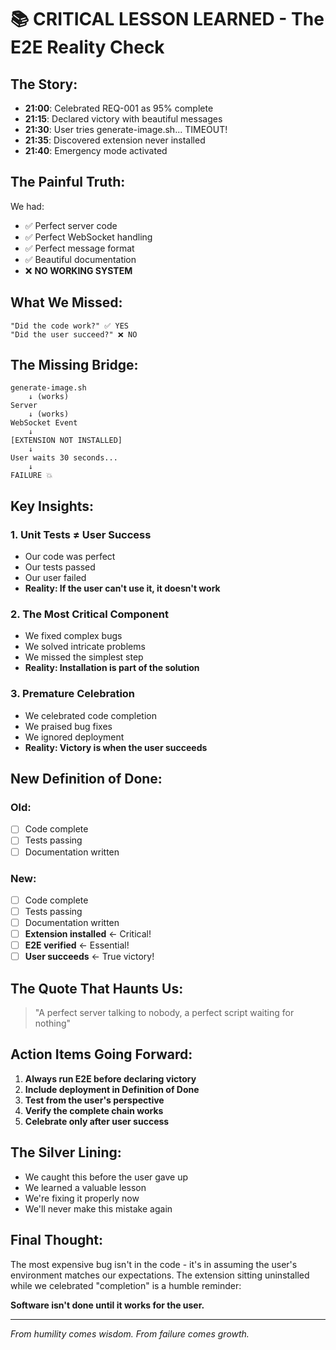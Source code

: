 # 📚 CRITICAL LESSON LEARNED - The E2E Reality Check

## The Story:
- **21:00**: Celebrated REQ-001 as 95% complete
- **21:15**: Declared victory with beautiful messages
- **21:30**: User tries generate-image.sh... TIMEOUT!
- **21:35**: Discovered extension never installed
- **21:40**: Emergency mode activated

## The Painful Truth:
We had:
- ✅ Perfect server code
- ✅ Perfect WebSocket handling
- ✅ Perfect message format
- ✅ Beautiful documentation
- ❌ **NO WORKING SYSTEM**

## What We Missed:
```
"Did the code work?" ✅ YES
"Did the user succeed?" ❌ NO
```

## The Missing Bridge:
```
generate-image.sh
    ↓ (works)
Server 
    ↓ (works)
WebSocket Event
    ↓ 
[EXTENSION NOT INSTALLED]
    ↓
User waits 30 seconds...
    ↓
FAILURE 💥
```

## Key Insights:

### 1. Unit Tests ≠ User Success
- Our code was perfect
- Our tests passed
- Our user failed
- **Reality: If the user can't use it, it doesn't work**

### 2. The Most Critical Component
- We fixed complex bugs
- We solved intricate problems
- We missed the simplest step
- **Reality: Installation is part of the solution**

### 3. Premature Celebration
- We celebrated code completion
- We praised bug fixes
- We ignored deployment
- **Reality: Victory is when the user succeeds**

## New Definition of Done:
### Old:
- [ ] Code complete
- [ ] Tests passing
- [ ] Documentation written

### New:
- [ ] Code complete
- [ ] Tests passing
- [ ] Documentation written
- [ ] **Extension installed** ← Critical!
- [ ] **E2E verified** ← Essential!
- [ ] **User succeeds** ← True victory!

## The Quote That Haunts Us:
> "A perfect server talking to nobody, a perfect script waiting for nothing"

## Action Items Going Forward:
1. **Always run E2E before declaring victory**
2. **Include deployment in Definition of Done**
3. **Test from the user's perspective**
4. **Verify the complete chain works**
5. **Celebrate only after user success**

## The Silver Lining:
- We caught this before the user gave up
- We learned a valuable lesson
- We're fixing it properly now
- We'll never make this mistake again

## Final Thought:
The most expensive bug isn't in the code - it's in assuming the user's environment matches our expectations. The extension sitting uninstalled while we celebrated "completion" is a humble reminder:

**Software isn't done until it works for the user.**

---
*From humility comes wisdom. From failure comes growth.*
